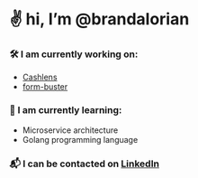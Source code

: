 # ✌️ hi, I’m @brandalorian

### 🛠️ I am currently working on:
- [Cashlens](https://www.cashlens.app/)
- [form-buster](https://github.com/brandalorian/form-buster)
<!--- 
  - My guitar platform Riffster
  - My UI/UX platform UXforge
  --->
### 🌱 I am currently learning:
- Microservice architecture
- Golang programming language

### 📬 I can be contacted on [LinkedIn](https://linkedin.com/in/brandon-kent)
